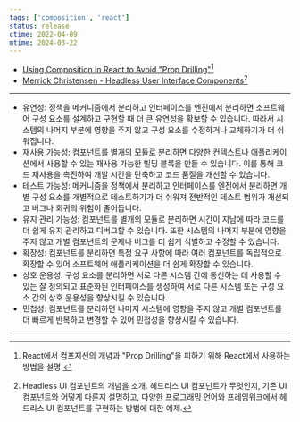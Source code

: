 ```yaml
---
tags: ['composition', 'react']
status: release
ctime: 2022-04-09
mtime: 2024-03-22
---
```


- [Using Composition in React to Avoid "Prop Drilling"](https://youtu.be/3XaXKiXtNjw)[^46-1]
- [Merrick Christensen - Headless User Interface Components](https://www.merrickchristensen.com/articles/headless-user-interface-components/)[^46-2]

---

- 유연성: 정책을 메커니즘에서 분리하고 인터페이스를 엔진에서 분리하면 소프트웨어 구성 요소를 설계하고 구현할 때 더 큰 유연성을 확보할 수 있습니다. 따라서 시스템의 나머지 부분에 영향을 주지 않고 구성 요소를 수정하거나 교체하기가 더 쉬워집니다.
- 재사용 가능성: 컴포넌트를 별개의 모듈로 분리하면 다양한 컨텍스트나 애플리케이션에서 사용할 수 있는 재사용 가능한 빌딩 블록을 만들 수 있습니다. 이를 통해 코드 재사용을 촉진하여 개발 시간을 단축하고 코드 품질을 개선할 수 있습니다.
- 테스트 가능성: 메커니즘을 정책에서 분리하고 인터페이스를 엔진에서 분리하면 개별 구성 요소를 개별적으로 테스트하기가 더 쉬워져 전반적인 테스트 범위가 개선되고 버그나 회귀의 위험이 줄어듭니다.
- 유지 관리 가능성: 컴포넌트를 별개의 모듈로 분리하면 시간이 지남에 따라 코드를 더 쉽게 유지 관리하고 디버그할 수 있습니다. 또한 시스템의 나머지 부분에 영향을 주지 않고 개별 컴포넌트의 문제나 버그를 더 쉽게 식별하고 수정할 수 있습니다.
- 확장성: 컴포넌트를 분리하면 특정 요구 사항에 따라 여러 컴포넌트를 독립적으로 확장할 수 있어 소프트웨어 애플리케이션을 더 쉽게 확장할 수 있습니다.
- 상호 운용성: 구성 요소를 분리하면 서로 다른 시스템 간에 통신하는 데 사용할 수 있는 잘 정의되고 표준화된 인터페이스를 생성하여 서로 다른 시스템 또는 구성 요소 간의 상호 운용성을 향상시킬 수 있습니다.
- 민첩성: 컴포넌트를 분리하면 나머지 시스템에 영향을 주지 않고 개별 컴포넌트를 더 빠르게 반복하고 변경할 수 있어 민첩성을 향상시킬 수 있습니다.

---

[^46-1]: React에서 컴포지션의 개념과 "Prop Drilling"을 피하기 위해 React에서 사용하는 방법을 설명.
[^46-2]: Headless UI 컴포넌트의 개념을 소개. 헤드리스 UI 컴포넌트가 무엇인지, 기존 UI 컴포넌트와 어떻게 다른지 설명하고, 다양한 프로그래밍 언어와 프레임워크에서 헤드리스 UI 컴포넌트를 구현하는 방법에 대한 예제.